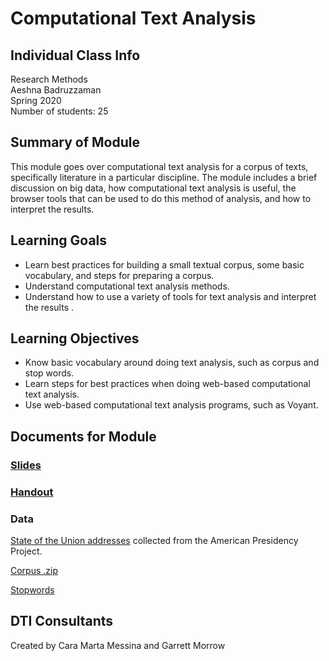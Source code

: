 # Computational Text Analysis

## Individual Class Info
Research Methods
<br>
Aeshna Badruzzaman
<br>
Spring 2020
<br>
Number of students: 25

## Summary of Module
This module goes over computational text analysis for a corpus of texts, specifically literature in a particular discipline. The module includes a brief discussion on big data, how computational text analysis is useful, the browser tools that can be used to do this method of analysis, and how to interpret the results.

## Learning Goals
- Learn best practices for building a small textual corpus, some basic vocabulary, and steps for preparing a corpus.
- Understand computational text analysis methods.
- Understand how to use a variety of tools for text analysis and interpret the results .

## Learning Objectives
- Know basic vocabulary around doing text analysis, such as corpus and stop words.
- Learn steps for best practices when doing web-based computational text analysis.
- Use web-based computational text analysis programs, such as Voyant.

## Documents for Module

### [Slides](https://github.com/NULabNortheastern/digitalassignmentshowcase/blob/master/text-analysis/sp20-badruzzaman-pols2399-textanalysis/slides.pdf)

### [Handout](https://github.com/NULabNortheastern/digitalassignmentshowcase/blob/master/text-analysis/sp20-badruzzaman-pols2399-textanalysis/handout.pdf)

### Data
[State of the Union addresses](https://www.presidency.ucsb.edu/documents/app-categories/spoken-addresses-and-remarks/presidential/state-the-union-addresses?field_docs_start_date_time_value%5Bvalue%5D%5Bdate%5D=&page=1) collected from the American Presidency Project.

[Corpus .zip](https://github.com/NULabNortheastern/digitalassignmentshowcase/tree/master/text-analysis/sp20-badruzzaman-pols2399-textanalysis/corpus_SOTU)

[Stopwords](https://github.com/NULabNortheastern/digitalassignmentshowcase/blob/master/text-analysis/sp20-badruzzaman-pols2399-textanalysis/NLTK_English_stopwords.txt)

## DTI Consultants
Created by Cara Marta Messina and Garrett Morrow
